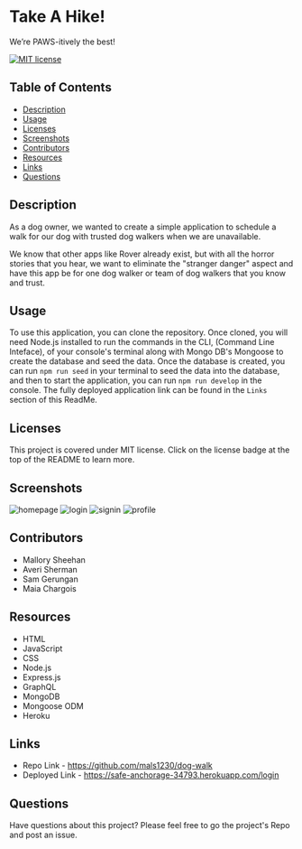# Take A Hike! 
We’re PAWS-itively the best! 

[![MIT license](https://img.shields.io/badge/License-MIT-green.svg)](https://lbesson.mit-license.org/)
  
## Table of Contents
* [Description](#description)
* [Usage](#usage)
* [Licenses](#licenses)
* [Screenshots](#screenshots)
* [Contributors](#contributors)
* [Resources](#resources)
* [Links](#links)
* [Questions](#questions)

## Description
As a dog owner, we wanted to create a simple application to schedule a walk for our dog with trusted dog walkers when we are unavailable. 

We know that other apps like Rover already exist, but with all the horror stories that you hear, we want to eliminate the "stranger danger" aspect and have this app be for one dog walker or team of dog walkers that you know and trust.

## Usage
To use this application, you can clone the repository. Once cloned, you will need Node.js installed to run the commands in the CLI, (Command Line Inteface), of your console's terminal along with Mongo DB's Mongoose to create the database and seed the data. Once the database is created, you can run `npm run seed` in your terminal to seed the data into the database, and then to start the application, you can run `npm run develop` in the console. The fully deployed application link can be found in the `Links` section of this ReadMe.

## Licenses
This project is covered under MIT license.  Click on the license badge at the top of the README to learn more.

## Screenshots
![homepage](https://user-images.githubusercontent.com/110785267/199299306-51d763c9-228b-48c3-9fc8-c80eb68ba5c7.png)
![login](https://user-images.githubusercontent.com/110785267/199300186-5c0929d7-1136-4296-97af-f5ad90ec7b5d.png)
![signin](https://user-images.githubusercontent.com/110785267/199300240-c5410a63-f6fc-4f3e-9c22-43b0a5f44a07.png)
![profile](https://user-images.githubusercontent.com/110785267/199300264-7fa6ec1a-19cf-486b-826c-35118a249bed.png)

## Contributors
* Mallory Sheehan
* Averi Sherman 
* Sam Gerungan
* Maia Chargois
## Resources
* HTML
* JavaScript
* CSS
* Node.js
* Express.js
* GraphQL
* MongoDB
* Mongoose ODM
* Heroku 

## Links
* Repo Link - https://github.com/mals1230/dog-walk
* Deployed Link - https://safe-anchorage-34793.herokuapp.com/login

## Questions 
Have questions about this project? Please feel free to go the project's Repo and post an issue.

